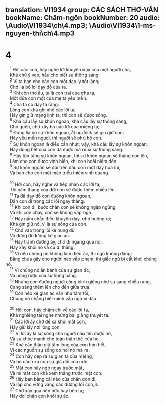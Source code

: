 translation: VI1934
group: CÁC SÁCH THƠ-VĂN
bookName: Châm-ngôn 
bookNumber: 20
audio: \Audio\VI1934\ch\4.mp3; \Audio\VI1934\1-ms-nguyen-thi\ch\4.mp3
-------

<div class="title"><h1>4</h1></div>
<span class="verse ch_4_1"> <sup>1</sup> Hỡi các con, hãy nghe lời khuyên dạy của một người cha, <br/> Khá chú ý vào, hầu cho biết sự thông sáng; <br/></span>
<span class="verse ch_4_2"> <sup>2</sup> Vì ta ban cho các con một đạo lý tốt lành; <br/> Chớ lìa bỏ lời dạy dỗ của ta. <br/></span>
<span class="verse ch_4_3"> <sup>3</sup> Khi còn thơ ấu, ta là con trai của cha ta, <br/> Một đứa con một của mẹ ta yêu mến. <br/></span>
<span class="verse ch_4_4"> <sup>4</sup> Cha ta có dạy ta rằng: <br/> Lòng con khá ghi nhớ các lời ta; <br/> Hãy gìn giữ mạng lịnh ta, thì con sẽ được sống. <br/></span>
<span class="verse ch_4_5"> <sup>5</sup> Khá cầu lấy sự khôn ngoan, khá cầu lấy sự thông sáng, <br/> Chớ quên, chớ xây bỏ các lời của miệng ta; <br/></span>
<span class="verse ch_4_6"> <sup>6</sup> Đừng lìa bỏ sự khôn ngoan, ắt người<a data-toggle="tooltip" data-placement="bottom" title="Tiếng người đây chỉ về sự khôn ngoan">⚓</a> sẽ gìn giữ con; <br/> Hãy yêu mến người, thì người sẽ phù hộ con. <br/></span>
<span class="verse ch_4_7"> <sup>7</sup> Sự khôn ngoan là điều cần nhứt; vậy, khá cầu lấy sự khôn ngoan; <br/> Hãy dùng hết của con đã được mà mua sự thông sáng. <br/></span>
<span class="verse ch_4_8"> <sup>8</sup> Hãy tôn tặng sự khôn ngoan, thì sự khôn ngoan sẽ thăng con lên, <br/> Làm cho con được vinh hiển, khi con hoài niệm đến. <br/></span>
<span class="verse ch_4_9"> <sup>9</sup> Sự khôn ngoan sẽ đội trên đầu con một dây hoa mĩ, <br/> Và ban cho con một mão triều thiên vinh quang. <br/> <br/></span>
<span class="verse ch_4_10"> <sup>10</sup> Hỡi con, hãy nghe và tiếp nhận các lời ta; <br/> Thì năm tháng của đời con sẽ được thêm nhiều lên. <br/></span>
<span class="verse ch_4_11"> <sup>11</sup> Ta đã dạy dỗ con đường khôn ngoan, <br/> Dẫn con đi trong các lối ngay thẳng. <br/></span>
<span class="verse ch_4_12"> <sup>12</sup> Khi con đi, bước chân con sẽ không ngập ngừng, <br/> Và khi con chạy, con sẽ không vấp ngã. <br/></span>
<span class="verse ch_4_13"> <sup>13</sup> Hãy nắm chắc điều khuyên dạy, chớ buông ra; <br/> Khá gìn giữ nó, vì là sự sống của con. <br/></span>
<span class="verse ch_4_14"> <sup>14</sup> Chớ vào trong lối kẻ hung dữ, <br/> Và đừng đi đường kẻ gian ác. <br/></span>
<span class="verse ch_4_15"> <sup>15</sup> Hãy tránh đường ấy, chớ đi ngang qua nó; <br/> Hãy xây khỏi nó và cứ đi thẳng. <br/></span>
<span class="verse ch_4_16"> <sup>16</sup> Vì nếu chúng nó không làm điều ác, thì ngủ không đặng; <br/> Bằng chưa gây cho người nào vấp phạm, thì giấc ngủ bị cất khỏi chúng nó. <br/></span>
<span class="verse ch_4_17"> <sup>17</sup> Vì chúng nó ăn bánh của sự gian ác, <br/> Và uống rượu của sự hung hăng. <br/></span>
<span class="verse ch_4_18"> <sup>18</sup> Nhưng con đường người công bình giống như sự sáng chiếu rạng, <br/> Càng sáng thêm lên cho đến giữa trưa. <br/></span>
<span class="verse ch_4_19"> <sup>19</sup> Còn nẻo kẻ gian ác vẫn như tăm tối; <br/> Chúng nó chẳng biết mình vấp ngã vì đâu. <br/> <br/></span>
<span class="verse ch_4_20"> <sup>20</sup> Hỡi con, hãy chăm chỉ về các lời ta, <br/> Khá nghiêng tai nghe những bài giảng thuyết ta. <br/></span>
<span class="verse ch_4_21"> <sup>21</sup> Các lời ấy chớ để xa khỏi mắt con, <br/> Hãy giữ lấy nơi lòng con. <br/></span>
<span class="verse ch_4_22"> <sup>22</sup> Vì lời ấy là sự sống cho người nào tìm được nó, <br/> Và sự khỏe mạnh cho toàn thân thể của họ. <br/></span>
<span class="verse ch_4_23"> <sup>23</sup> Khá cẩn thận giữ tấm lòng của con hơn hết, <br/> Vì các nguồn sự sống do nơi nó mà ra. <br/></span>
<span class="verse ch_4_24"> <sup>24</sup> Con hãy dẹp ra sự gian tà của miệng, <br/> Và bỏ cách xa con sự giả dối của môi. <br/></span>
<span class="verse ch_4_25"> <sup>25</sup> Mắt con hãy ngó ngay trước mặt, <br/> Và mí mắt con khá xem thẳng trước mặt con. <br/></span>
<span class="verse ch_4_26"> <sup>26</sup> Hãy ban bằng cái nẻo của chân con đi, <br/> Và lập cho vững vàng các đường lối con,<a data-toggle="tooltip" data-placement="bottom" title="He 12:13">⚓</a><br/></span>
<span class="verse ch_4_27"> <sup>27</sup> Chớ xây qua bên hữu hay bên tả; <br/> Hãy dời chân con khỏi sự ác. <br/></span>
